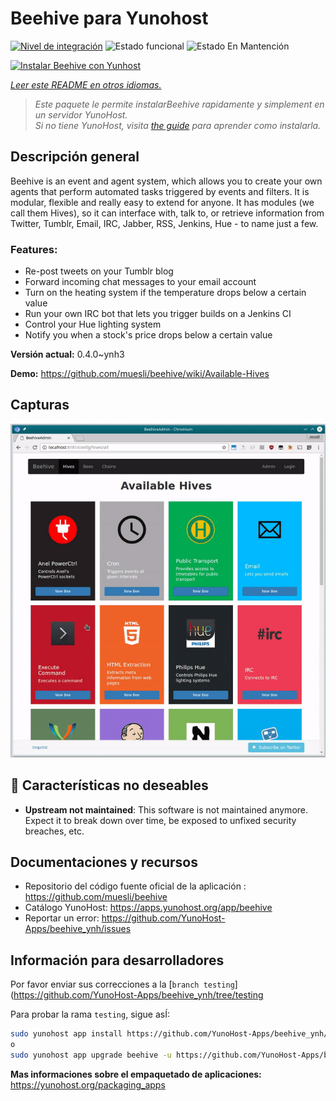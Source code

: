<!--
Este archivo README esta generado automaticamente<https://github.com/YunoHost/apps/tree/master/tools/readme_generator>
No se debe editar a mano.
-->

# Beehive para Yunohost

[![Nivel de integración](https://dash.yunohost.org/integration/beehive.svg)](https://ci-apps.yunohost.org/ci/apps/beehive/) ![Estado funcional](https://ci-apps.yunohost.org/ci/badges/beehive.status.svg) ![Estado En Mantención](https://ci-apps.yunohost.org/ci/badges/beehive.maintain.svg)

[![Instalar Beehive con Yunhost](https://install-app.yunohost.org/install-with-yunohost.svg)](https://install-app.yunohost.org/?app=beehive)

*[Leer este README en otros idiomas.](./ALL_README.md)*

> *Este paquete le permite instalarBeehive rapidamente y simplement en un servidor YunoHost.*  
> *Si no tiene YunoHost, visita [the guide](https://yunohost.org/install) para aprender como instalarla.*

## Descripción general

Beehive is an event and agent system, which allows you to create your own agents that perform automated tasks triggered by events and filters. It is modular, flexible and really easy to extend for anyone. It has modules (we call them Hives), so it can interface with, talk to, or retrieve information from Twitter, Tumblr, Email, IRC, Jabber, RSS, Jenkins, Hue - to name just a few. 

### Features:

- Re-post tweets on your Tumblr blog
- Forward incoming chat messages to your email account
- Turn on the heating system if the temperature drops below a certain value
- Run your own IRC bot that lets you trigger builds on a Jenkins CI
- Control your Hue lighting system
- Notify you when a stock's price drops below a certain value


**Versión actual:** 0.4.0~ynh3

**Demo:** <https://github.com/muesli/beehive/wiki/Available-Hives>

## Capturas

![Captura de Beehive](./doc/screenshots/screenshot1.jpg)

## :red_circle: Características no deseables

- **Upstream not maintained**: This software is not maintained anymore. Expect it to break down over time, be exposed to unfixed security breaches, etc.

## Documentaciones y recursos

- Repositorio del código fuente oficial de la aplicación : <https://github.com/muesli/beehive>
- Catálogo YunoHost: <https://apps.yunohost.org/app/beehive>
- Reportar un error: <https://github.com/YunoHost-Apps/beehive_ynh/issues>

## Información para desarrolladores

Por favor enviar sus correcciones a la [`branch testing`](https://github.com/YunoHost-Apps/beehive_ynh/tree/testing

Para probar la rama `testing`, sigue asÍ:

```bash
sudo yunohost app install https://github.com/YunoHost-Apps/beehive_ynh/tree/testing --debug
o
sudo yunohost app upgrade beehive -u https://github.com/YunoHost-Apps/beehive_ynh/tree/testing --debug
```

**Mas informaciones sobre el empaquetado de aplicaciones:** <https://yunohost.org/packaging_apps>
